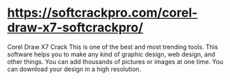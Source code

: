 # https://softcrackpro.com/corel-draw-x7-softcrackpro/
Corel Draw X7 Crack  This is one of the best and most trending tools. This software helps you to make any kind of graphic design, web design, and other things. You can add thousands of pictures or images at one time. You can download your design in a high resolution.
